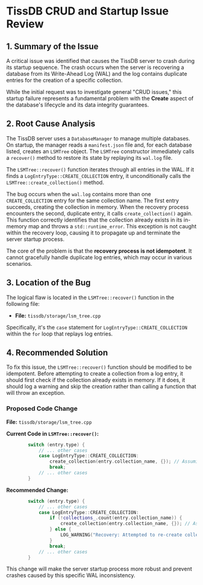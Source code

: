 # TissDB CRUD and Startup Issue Review

## 1. Summary of the Issue

A critical issue was identified that causes the TissDB server to crash during its startup sequence. The crash occurs when the server is recovering a database from its Write-Ahead Log (WAL) and the log contains duplicate entries for the creation of a specific collection.

While the initial request was to investigate general "CRUD issues," this startup failure represents a fundamental problem with the **Create** aspect of the database's lifecycle and its data integrity guarantees.

## 2. Root Cause Analysis

The TissDB server uses a `DatabaseManager` to manage multiple databases. On startup, the manager reads a `manifest.json` file and, for each database listed, creates an `LSMTree` object. The `LSMTree` constructor immediately calls a `recover()` method to restore its state by replaying its `wal.log` file.

The `LSMTree::recover()` function iterates through all entries in the WAL. If it finds a `LogEntryType::CREATE_COLLECTION` entry, it unconditionally calls the `LSMTree::create_collection()` method.

The bug occurs when the `wal.log` contains more than one `CREATE_COLLECTION` entry for the same collection name. The first entry succeeds, creating the collection in memory. When the recovery process encounters the second, duplicate entry, it calls `create_collection()` again. This function correctly identifies that the collection already exists in its in-memory map and throws a `std::runtime_error`. This exception is not caught within the recovery loop, causing it to propagate up and terminate the server startup process.

The core of the problem is that the **recovery process is not idempotent**. It cannot gracefully handle duplicate log entries, which may occur in various scenarios.

## 3. Location of the Bug

The logical flaw is located in the `LSMTree::recover()` function in the following file:

- **File:** `tissdb/storage/lsm_tree.cpp`

Specifically, it's the `case` statement for `LogEntryType::CREATE_COLLECTION` within the `for` loop that replays log entries.

## 4. Recommended Solution

To fix this issue, the `LSMTree::recover()` function should be modified to be idempotent. Before attempting to create a collection from a log entry, it should first check if the collection already exists in memory. If it does, it should log a warning and skip the creation rather than calling a function that will throw an exception.

### Proposed Code Change

**File:** `tissdb/storage/lsm_tree.cpp`

**Current Code in `LSMTree::recover()`:**
```cpp
        switch (entry.type) {
            // ... other cases
            case LogEntryType::CREATE_COLLECTION:
                create_collection(entry.collection_name, {}); // Assuming default schema
                break;
            // ... other cases
        }
```

**Recommended Change:**
```cpp
        switch (entry.type) {
            // ... other cases
            case LogEntryType::CREATE_COLLECTION:
                if (!collections_.count(entry.collection_name)) {
                    create_collection(entry.collection_name, {}); // Assuming default schema
                } else {
                    LOG_WARNING("Recovery: Attempted to re-create collection '" + entry.collection_name + "' which already exists. Skipping.");
                }
                break;
            // ... other cases
        }
```

This change will make the server startup process more robust and prevent crashes caused by this specific WAL inconsistency.
